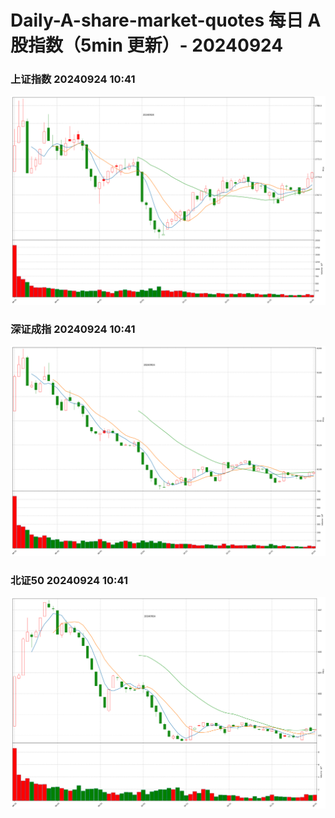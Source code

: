 
# Daily-A-share-market-quotes 每日 A 股指数（5min 更新）- 20240924

### 上证指数 20240924 10:41
![](./fig/2024/9/20240924-sh000001.png)

### 深证成指 20240924 10:41
![](./fig/2024/9/20240924-sz399001.png)

### 北证50 20240924 10:41
![](./fig/2024/9/20240924-bj899050.png)

